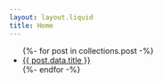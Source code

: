 ```yaml
---
layout: layout.liquid
title: Home
---
```


<ul class="posts-list md:w-2/3">
{%- for post in collections.post -%}
    <li>
        <div class="divider"></div>
        <a href="{{ post.url }}">
            <span class="post-title">{{ post.data.title }}</span>
            <!-- {% if post.data.date %}
                <span class="post-date">{{ post.data.date }}</span>
            {% endif %} -->
        </a>
    </li>
{%- endfor -%}
</ul>
